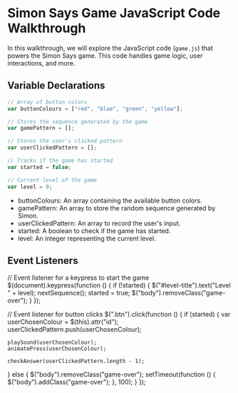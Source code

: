 # Simon Says Game JavaScript Code Walkthrough

In this walkthrough, we will explore the JavaScript code (`game.js`) that powers the Simon Says game. This code handles game logic, user interactions, and more.

## Variable Declarations

```javascript
// Array of button colors
var buttonColours = ["red", "blue", "green", "yellow"];

// Stores the sequence generated by the game
var gamePattern = [];

// Stores the user's clicked pattern
var userClickedPattern = [];

// Tracks if the game has started
var started = false;

// Current level of the game
var level = 0;
```

- buttonColours: An array containing the available button colors.
- gamePattern: An array to store the random sequence generated by Simon.
- userClickedPattern: An array to record the user's input.
- started: A boolean to check if the game has started.
- level: An integer representing the current level.

## Event Listeners

// Event listener for a keypress to start the game
$(document).keypress(function () {
if (!started) {
$("#level-title").text("Level " + level);
nextSequence();
started = true;
$("body").removeClass("game-over");
}
});

// Event listener for button clicks
$(".btn").click(function () {
if (started) {
var userChosenColour = $(this).attr("id");
userClickedPattern.push(userChosenColour);

    playSound(userChosenColour);
    animatePress(userChosenColour);

    checkAnswer(userClickedPattern.length - 1);

} else {
$("body").removeClass("game-over");
setTimeout(function () {
$("body").addClass("game-over");
}, 100);
}
});
